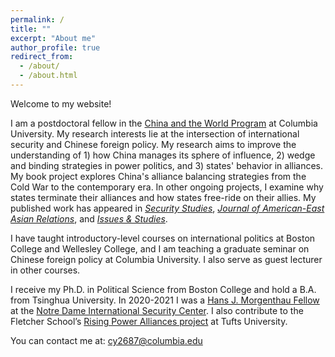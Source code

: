 ```yaml
---
permalink: /
title: ""
excerpt: "About me"
author_profile: true
redirect_from:
  - /about/
  - /about.html
---
```


Welcome to my website!

I am a postdoctoral fellow in the [China and the World Program](https://cwp.sipa.columbia.edu/people/chengzhi-yin) at Columbia University. My research interests lie at the intersection of international security and Chinese foreign policy. My research aims to improve the understanding of 1) how China manages its sphere of influence, 2) wedge and binding strategies in power politics, and 3) states' behavior in alliances. My book project explores China's alliance balancing strategies from the Cold War to the contemporary era. In other ongoing projects, I examine why states terminate their alliances and how states free-ride on their allies. My published work has appeared in [<i>Security Studies</i>](https://doi.org/10.1080/09636412.2022.2097891), [<i>Journal of American-East Asian Relations</i>](https://doi.org/10.1163/18765610-02603002), and [<i>Issues & Studies</i>](https://doi.org/10.7033/ISE.201409_50(3).0003).

I have taught introductory-level courses on international politics at Boston College and Wellesley College, and I am teaching a graduate seminar on Chinese foreign policy at Columbia University. I also serve as guest lecturer in other courses.

I receive my Ph.D. in Political Science from Boston College and hold a B.A. from Tsinghua University. In 2020-2021 I was a [Hans J. Morgenthau Fellow](https://ndisc.nd.edu/people/opportunities/the-notre-dame-international-security-center-hans-j-morgenthau-fellows) at the [Notre Dame International Security Center](https://ndisc.nd.edu/). I also contribute to the Fletcher School’s [Rising Power Alliances project](https://sites.tufts.edu/cierp/rising-power-alliances-project/) at Tufts University.

You can contact me at: cy2687@columbia.edu
